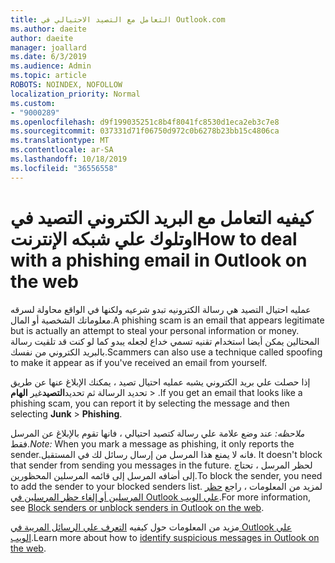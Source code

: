 ```yaml
---
title: التعامل مع التصيد الاحتيالي في Outlook.com
ms.author: daeite
author: daeite
manager: joallard
ms.date: 6/3/2019
ms.audience: Admin
ms.topic: article
ROBOTS: NOINDEX, NOFOLLOW
localization_priority: Normal
ms.custom:
- "9000289"
ms.openlocfilehash: d9f199035251c8b4f8041fc8530d1eca2eb3c7e8
ms.sourcegitcommit: 037331d71f06750d972c0b6278b23bb15c4806ca
ms.translationtype: MT
ms.contentlocale: ar-SA
ms.lasthandoff: 10/18/2019
ms.locfileid: "36556558"
---
```

# <a name="how-to-deal-with-a-phishing-email-in-outlook-on-the-web"></a><span data-ttu-id="13870-102">كيفيه التعامل مع البريد الكتروني التصيد في اوتلوك علي شبكه الإنترنت</span><span class="sxs-lookup"><span data-stu-id="13870-102">How to deal with a phishing email in Outlook on the web</span></span>

<span data-ttu-id="13870-103">عمليه احتيال التصيد هي رسالة الكترونيه تبدو شرعيه ولكنها في الواقع محاولة لسرقه معلوماتك الشخصية أو المال.</span><span class="sxs-lookup"><span data-stu-id="13870-103">A phishing scam is an email that appears legitimate but is actually an attempt to steal your personal information or money.</span></span> <span data-ttu-id="13870-104">المحتالين يمكن أيضا استخدام تقنيه تسمي خداع لجعله يبدو كما لو كنت قد تلقيت رسالة بالبريد الكتروني من نفسك.</span><span class="sxs-lookup"><span data-stu-id="13870-104">Scammers can also use a technique called spoofing to make it appear as if you've received an email from yourself.</span></span>

<span data-ttu-id="13870-105">إذا حصلت علي بريد الكتروني يشبه عمليه احتيال تصيد ، يمكنك الإبلاغ عنها عن طريق تحديد الرسالة ثم تحديد**التصيد**غير **الهام** > .</span><span class="sxs-lookup"><span data-stu-id="13870-105">If you get an email that looks like a phishing scam, you can report it by selecting the message and then selecting **Junk** > **Phishing**.</span></span>

<span data-ttu-id="13870-106">*ملاحظه:* عند وضع علامة علي رسالة كتصيد احتيالي ، فانها تقوم بالإبلاغ عن المرسل فقط.</span><span class="sxs-lookup"><span data-stu-id="13870-106">*Note:* When you mark a message as phishing, it only reports the sender.</span></span><span data-ttu-id="13870-107">فانه لا يمنع هذا المرسل من إرسال رسائل لك في المستقبل.</span><span class="sxs-lookup"><span data-stu-id="13870-107"> It doesn't block that sender from sending you messages in the future.</span></span> <span data-ttu-id="13870-108">لحظر المرسل ، تحتاج إلى أضافه المرسل إلى قائمه المرسلين المحظورين.</span><span class="sxs-lookup"><span data-stu-id="13870-108">To block the sender, you need to add the sender to your blocked senders list.</span></span> <span data-ttu-id="13870-109">لمزيد من المعلومات ، راجع [حظر المرسلين أو إلغاء حظر المرسلين في Outlook علي الويب](https://support.office.com/article/9bf812d4-6995-4d19-901a-76d6e26939b0).</span><span class="sxs-lookup"><span data-stu-id="13870-109">For more information, see [Block senders or unblock senders in Outlook on the web](https://support.office.com/article/9bf812d4-6995-4d19-901a-76d6e26939b0).</span></span>

<span data-ttu-id="13870-110">مزيد من المعلومات حول كيفيه [التعرف علي الرسائل المريبة في Outlook علي الويب](https://support.office.com/article/3d44102b-6ce3-4f7c-a359-b623bec82206).</span><span class="sxs-lookup"><span data-stu-id="13870-110">Learn more about how to [identify suspicious messages in Outlook on the web](https://support.office.com/article/3d44102b-6ce3-4f7c-a359-b623bec82206).</span></span>